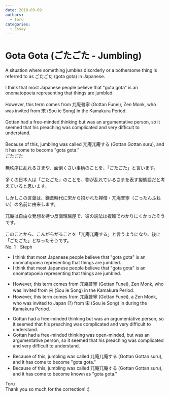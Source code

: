 ```yaml
---
date: 2018-03-09
authors:
  - toru
categories:
  - Essay
---
```


<h1 id="subject_show">Gota Gota (ごたごた - Jumbling)</h1>
<div class="date" hidden>Mar 9, 2018 05:01</div>
<div id="post"><div id="body_show_ori">
A situation where something jumbles disorderly or a bothersome thing is referred to as ごたごた (gota gota) in Japanese.<br/><br/>I think that most Japanese people believe that "gota gota" is an onomatopoeia representing that things are jumbled.<br/><br/>However, this term comes from 兀庵普寧 (Gottan Funei), Zen Monk,  who was invited from 宋 (Sou ie Song) in the Kamakura Period.<br/><br/>Gottan had a free-minded thinking but was an argumentative person, so it seemed that his preaching was complicated and very difficult to understand.<br/><br/>Because of this, jumbling was called 兀庵兀庵する (Gottan Gottan suru), and it has come to become "gota gota."
</div></div>

<!-- more -->

<div id="post_ja"><div id="body_show_mo">
ごたごた<br/><br/>無秩序に乱れるさまや、面倒くさい事柄のことを、「ごたごた」と言います。<br/><br/>多くの日本人は「ごたごた」のことを、物が乱れているさまを表す擬態語だと考えていると思います。<br/><br/>しかしこの言葉は、鎌倉時代に宋から招かれた禅僧・兀庵普寧（ごったんふねい）の名前に由来します。<br/><br/>兀庵は自由な発想を持つ反面理屈屋で、彼の説法は複雑でわかりにくかったそうです。<br/><br/>このことから、こんがらがることを「兀庵兀庵する」と言うようになり、後に「ごたごた」となったそうです。
</div></div>
<div id="block"><div class="first_name"> No. 1　<span class="just_name">Steph</span></div><div id="block2">
<ul class="correction_field">
<li class="incorrect">I think that most Japanese people believe that "gota gota" is an onomatopoeia representing that things are jumbled.</li>
<li class="corrected correct">
I think <span class="sline">that</span> most Japanese people believe <span class="sline">that</span> "gota gota" is an onomatopoeia representing that things are jumbled.
</li>
</ul>
<ul class="correction_field">
<li class="incorrect">However, this term comes from 兀庵普寧 (Gottan Funei), Zen Monk,  who was invited from 宋 (Sou ie Song) in the Kamakura Period.</li>
<li class="corrected correct">
However, this term comes from 兀庵普寧 (Gottan Funei), <span class="f_red">a</span> Zen Monk, who was invited <span class="f_blue">to Japan (?) </span>from 宋 (Sou ie Song) <span class="sline">in</span> <span class="f_red">during</span> the Kamakura Period.
</li>
</ul>
<ul class="correction_field">
<li class="incorrect">Gottan had a free-minded thinking but was an argumentative person, so it seemed that his preaching was complicated and very difficult to understand.</li>
<li class="corrected correct">
Gottan <span class="sline">had a free-minded thinking</span> <span class="f_red">was open-minded,</span> but was an argumentative person, so it seemed that his preaching was complicated and very difficult to understand.
</li>
</ul>
<ul class="correction_field">
<li class="incorrect">Because of this, jumbling was called 兀庵兀庵する (Gottan Gottan suru), and it has come to become "gota gota."</li>
<li class="corrected correct">
Because of this, jumbling was called 兀庵兀庵する (Gottan Gottan suru), and it has <span class="sline">come to</span> become <span class="f_red">known as</span> "gota gota."
</li>
</ul>
</div><div class="name"><span class="just_name">Toru</span><br>
Thank you so much for the correction! :)
</div>
</div>
